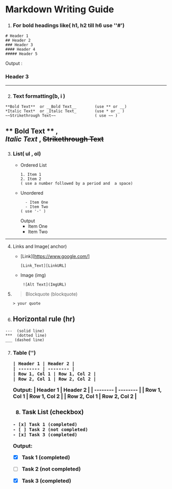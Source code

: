 # Markdown Writing Guide
1. ### For bold headings like( h1, h2 till h6 use ''#')
```
# Header 1
## Header 2
### Header 3
#### Header 4
##### Header 5

```

Output : 
### Header 3
--------------------------------------------------------------------
2. ### Text formatting(b, i ) 

```
**Bold Text**  or __Bold Text__        (use ** or __)
*Italic Text*  or _Italic Text_        (use * or _ )
~~Strikethrough Text~~                 ( use ~~ )

```

** Bold Text ** ,  
*Italic Text* ,
~~Strikethrough Text~~ 
----------------------------------------------------------------------------
3. ### List( ul , ol)
   * Ordered List
      ```
      1. Item 1
      2. Item 2
      ( use a number followed by a period and  a space)
      ```
   * Unordered
      ```
        - Item One
        - Item Two
      ( use '-' )
      ```
      Output
      - Item One
      - Item Two
------------------------------------------------------------
4. Links and Image( anchor)
    * [Link][https://www.google.com/]
      ```
      [Link_Text][LinkURL]
      
      ```      
    * Image  (img)
      ```
       ![Alt Text](ImgURL)
      
      ```
5. >Blockquote (blockquote)
    ```
    > your quote

    ```

6. Horizontal rule (hr)
   -------------------------------------------------
```
---  (solid line)
***  (dotted line)
___ (dashed line)

```
7. ### Table ('<table>')


```
| Header 1 | Header 2 |
| -------- | -------- |
| Row 1, Col 1 | Row 1, Col 2 |
| Row 2, Col 1 | Row 2, Col 2 |

```
Output: 
| Header 1 | Header 2 |
| -------- | -------- |
| Row 1, Col 1 | Row 1, Col 2 |
| Row 2, Col 1 | Row 2, Col 2 |

8.  ### Task List (checkbox) 
```
- [x] Task 1 (completed)
- [ ] Task 2 (not completed)
- [x] Task 3 (completed)

```
Output:
- [x] Task 1 (completed)
- [ ] Task 2 (not completed)
- [x] Task 3 (completed)
      
    
   
   
